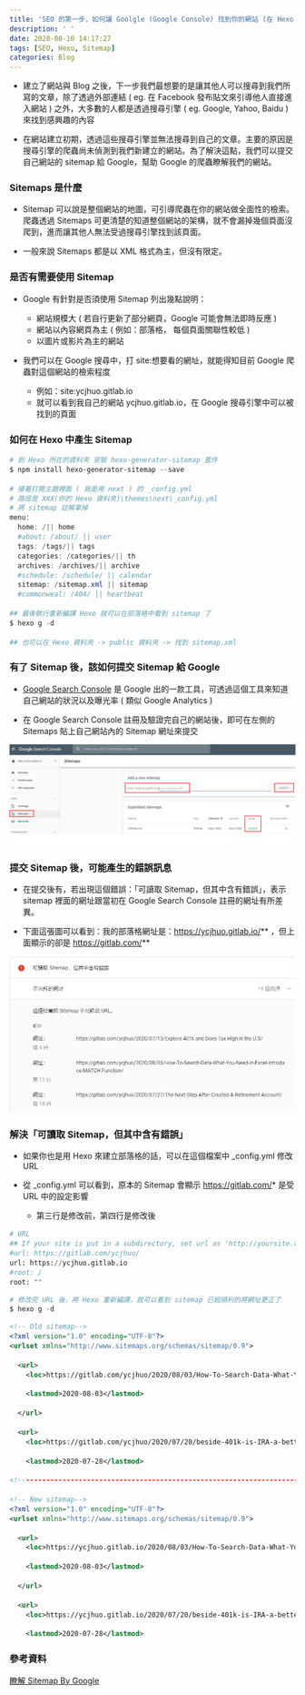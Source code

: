 ```yaml
---
title: 'SEO 的第一步，如何讓 Goolgle (Google Console) 找到你的網站 (在 Hexo 建立 Sitemap)'
description: ' '
date: 2020-08-10 14:17:27
tags: [SEO, Hexo, Sitemap]
categories: Blog
---
```

- 建立了網站與 Blog 之後，下一步我們最想要的是讓其他人可以搜尋到我們所寫的文章，除了透過外部連結 ( eg. 在 Facebook 發布貼文來引導他人直接進入網站 ) 之外，大多數的人都是透過搜尋引擎 ( eg. Google, Yahoo, Baidu ) 來找到感興趣的內容

- 在網站建立初期，透過這些搜尋引擎並無法搜尋到自己的文章。主要的原因是搜尋引擎的爬蟲尚未偵測到我們新建立的網站。為了解決這點，我們可以提交自己網站的 sitemap 給 Google，幫助 Google 的爬蟲瞭解我們的網站。

### Sitemaps 是什麼

- Sitemap 可以說是整個網站的地圖，可引導爬蟲在你的網站做全面性的檢索。爬蟲透過 Sitemaps 可更清楚的知道整個網站的架構，就不會漏掉幾個頁面沒爬到，進而讓其他人無法受過搜尋引擎找到該頁面。

- 一般來說 Sitemaps 都是以 XML 格式為主，但沒有限定。

### 是否有需要使用 Sitemap

- Google 有針對是否須使用 Sitemap 列出幾點說明：

    * 網站規模大 ( 若自行更新了部分網頁，Google 可能會無法即時反應 )
    * 網站以內容網頁為主 ( 例如：部落格， 每個頁面關聯性較低 )
    * 以圖片或影片為主的網站

- 我們可以在 Google 搜尋中，打 site:想要看的網址，就能得知目前 Google 爬蟲對這個網站的檢索程度
    * 例如：site:ycjhuo.gitlab.io
    * 就可以看到我自己的網站 ycjhuo.gitlab.io，在 Google 搜尋引擎中可以被找到的頁面

### 如何在 Hexo 中產生 Sitemap

```powershell
# 到 Hexo 所在的資料夾 安裝 hexo-generator-sitemap 套件
$ npm install hexo-generator-sitemap --save

# 接著打開主題裡面 ( 我是用 next ) 的 _config.yml
# 路徑是 XXX(你的 Hexo 資料夾)\themes\next\_config.yml
# 將 sitemap 註解拿掉
menu:
  home: /|| home
  #about: /about/ || user
  tags: /tags/|| tags
  categories: /categories/|| th
  archives: /archives/|| archive
  #schedule: /schedule/ || calendar
  sitemap: /sitemap.xml || sitemap
  #commonweal: /404/ || heartbeat

## 最後執行重新編譯 Hexo 就可以在部落格中看到 sitemap 了
$ hexo g -d

## 也可以在 Hexo 資料夾 -> public 資料夾 -> 找到 sitemap.xml

```

### 有了 Sitemap 後，該如何提交 Sitemap 給 Google

- [Google Search Console](https://search.google.com/search-console/about?hl=en) 是 Google 出的一款工具，可透過這個工具來知道自己網站的狀況以及曝光率 ( 類似 Google Analytics )

- 在 Google Search Console 註冊及驗證完自己的網站後，即可在左側的 Sitemaps 貼上自己網站內的 Sitemap 網址來提交

![](../images/6-1.png)

### 提交 Sitemap 後，可能產生的錯誤訊息

- 在提交後有，若出現這個錯誤：「可讀取 Sitemap，但其中含有錯誤」，表示 sitemap 裡面的網址跟當初在 Google Search Console 註冊的網址有所差異。

- 下面這張圖可以看到：我的部落格網址是：https://ycjhuo.gitlab.io/** ，但上面顯示的卻是 https://gitlab.com/**

![](../images/6-2.png)

### 解決「可讀取 Sitemap，但其中含有錯誤」

- 如果你也是用 Hexo 來建立部落格的話，可以在這個檔案中 _config.yml 修改 URL

- 從 _config.yml 可以看到，原本的 Sitemap 會顯示 https://gitlab.com/* 是受 URL 中的設定影響
    * 第三行是修改前，第四行是修改後

```python
# URL
## If your site is put in a subdirectory, set url as 'http://yoursite.com/child' and root as '/child/'
#url: https://gitlab.com/ycjhuo/
url: https://ycjhuo.gitlab.io
#root: /
root: ""
```

```powershell
# 修改完 URL 後，將 Hexo 重新編譯，就可以看到 sitemap 已經順利的將網址更正了
$ hexo g -d
```

```xml
<!-- Old sitemap-->
<?xml version="1.0" encoding="UTF-8"?>
<urlset xmlns="http://www.sitemaps.org/schemas/sitemap/0.9">
  
  <url>
    <loc>https://gitlab.com/ycjhuo/2020/08/03/How-To-Search-Data-What-You-Need-in-Excel-Introduce-MATCH-Function/</loc>
    
    <lastmod>2020-08-03</lastmod>
    
  </url>
  
  <url>
    <loc>https://gitlab.com/ycjhuo/2020/07/20/beside-401k-is-IRA-a-better-choice/</loc>
    
    <lastmod>2020-07-28</lastmod>

<!--------------------------------------------------------------------------------------->

<!-- New sitemap-->
<?xml version="1.0" encoding="UTF-8"?>
<urlset xmlns="http://www.sitemaps.org/schemas/sitemap/0.9">
  
  <url>
    <loc>https://ycjhuo.gitlab.io/2020/08/03/How-To-Search-Data-What-You-Need-in-Excel-Introduce-MATCH-Function/</loc>
    
    <lastmod>2020-08-03</lastmod>
    
  </url>
  
  <url>
    <loc>https://ycjhuo.gitlab.io/2020/07/20/beside-401k-is-IRA-a-better-choice/</loc>
    
    <lastmod>2020-07-28</lastmod>
```

### 參考資料

[瞭解 Sitemap By Google](https://support.google.com/webmasters/answer/156184?hl=zh-Hant)